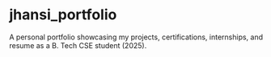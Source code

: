 # jhansi_portfolio
A personal portfolio showcasing my projects, certifications, internships, and resume as a B. Tech CSE student (2025).

